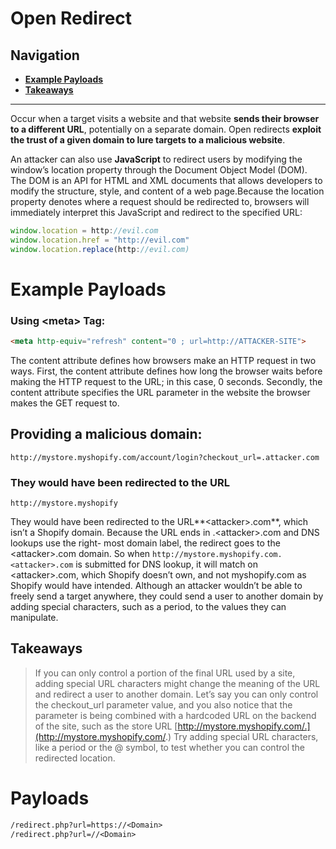 # Open Redirect
## Navigation
- **[Example Payloads](#Example%20Payloads)**
- **[Takeaways](#Takeaways)**
---
Occur when a target visits a website and that website **sends their browser to a different URL**, potentially on a separate domain. Open redirects **exploit the trust of a given domain to lure targets to a malicious website**.
    

 An attacker can also use **JavaScript** to redirect users by modifying the window’s location property through the Document Object Model (DOM). The DOM is an API for HTML and XML documents that allows developers to modify the structure, style, and content of a web page.Because the location property denotes where a request should be redirected to, browsers will immediately interpret this JavaScript and redirect to the specified URL:
 ```js
 window.location = http://evil.com
 window.location.href = "http://evil.com"
 window.location.replace(http://evil.com)
 ```

# Example Payloads
### Using \<meta\> Tag:
  

```html
<meta http-equiv="refresh" content="0 ; url=http://ATTACKER-SITE">
```
  
The content attribute defines how browsers make an HTTP request in two ways. First, the content attribute defines how long the browser waits before making the HTTP request to the URL; in this case, 0 seconds. Secondly, the content attribute specifies the URL parameter in the website the browser makes the GET request to.

## Providing a malicious domain:
  
`http://mystore.myshopify.com/account/login?checkout_url=.attacker.com  `
  
### They would have been redirected to the URL
`http://mystore.myshopify`    

 They would have been redirected to the URL**\<attacker>.com**, which isn’t a Shopify domain. Because the URL ends in .\<attacker>.com and DNS lookups use the right- most domain label, the redirect goes to the \<attacker>.com domain. So when `http://mystore.myshopify.com.<attacker>.com`
	is submitted for DNS lookup, it will match on \<attacker>.com, which Shopify doesn’t own, and not myshopify.com as Shopify would have intended. Although an attacker wouldn’t be able to freely send a target anywhere, they could send a user to another domain by adding special characters, such as a period, to the values they can manipulate.
	
## Takeaways
> If you can only control a portion of the final URL used by a site, adding special URL characters might change the meaning of the URL and redirect a user to another domain. Let’s say you can only control the checkout_url parameter value, and you also notice that the parameter is being combined with a hardcoded URL on the backend of the site, such as the store URL
> [http://mystore.myshopify.com/.](http://mystore.myshopify.com/.)
> Try adding special URL characters, like a period or the @ symbol, to test whether you can control the redirected location.

# Payloads
```txt
/redirect.php?url=https://<Domain>
/redirect.php?url=//<Domain>
```